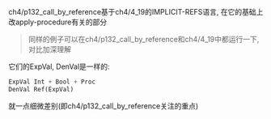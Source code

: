 ch4/p132_call_by_reference基于ch4/4_19的IMPLICIT-REFS语言, 在它的基础上改apply-procedure有关的部分

> 同样的例子可以在ch4/p132_call_by_reference和ch4/4_19中都运行一下, 对比加深理解

它们的ExpVal, DenVal是一样的:

```scheme
ExpVal Int + Bool + Proc
DenVal Ref(ExpVal)
```

就一点细微差别(即ch4/p132_call_by_reference关注的重点)